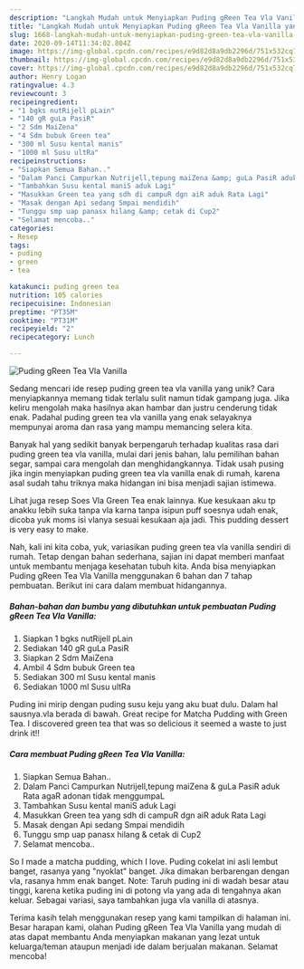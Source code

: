 ```yaml
---
description: "Langkah Mudah untuk Menyiapkan Puding gReen Tea Vla Vanilla yang Menggugah Selera"
title: "Langkah Mudah untuk Menyiapkan Puding gReen Tea Vla Vanilla yang Menggugah Selera"
slug: 1668-langkah-mudah-untuk-menyiapkan-puding-green-tea-vla-vanilla-yang-menggugah-selera
date: 2020-09-14T11:34:02.804Z
image: https://img-global.cpcdn.com/recipes/e9d82d8a9db2296d/751x532cq70/puding-green-tea-vla-vanilla-foto-resep-utama.jpg
thumbnail: https://img-global.cpcdn.com/recipes/e9d82d8a9db2296d/751x532cq70/puding-green-tea-vla-vanilla-foto-resep-utama.jpg
cover: https://img-global.cpcdn.com/recipes/e9d82d8a9db2296d/751x532cq70/puding-green-tea-vla-vanilla-foto-resep-utama.jpg
author: Henry Logan
ratingvalue: 4.3
reviewcount: 3
recipeingredient:
- "1 bgks nutRijell pLain"
- "140 gR guLa PasiR"
- "2 Sdm MaiZena"
- "4 Sdm bubuk Green tea"
- "300 ml Susu kental manis"
- "1000 ml Susu ultRa"
recipeinstructions:
- "Siapkan Semua Bahan.."
- "Dalam Panci Campurkan Nutrijell,tepung maiZena &amp; guLa PasiR aduk Rata agaR adonan tidak menggumpaL"
- "Tambahkan Susu kental maniS aduk Lagi"
- "Masukkan Green tea yang sdh di campuR dgn aiR aduk Rata Lagi"
- "Masak dengan Api sedang Smpai mendidih"
- "Tunggu smp uap panasx hilang &amp; cetak di Cup2"
- "Selamat mencoba.."
categories:
- Resep
tags:
- puding
- green
- tea

katakunci: puding green tea 
nutrition: 105 calories
recipecuisine: Indonesian
preptime: "PT35M"
cooktime: "PT31M"
recipeyield: "2"
recipecategory: Lunch

---
```



![Puding gReen Tea Vla Vanilla](https://img-global.cpcdn.com/recipes/e9d82d8a9db2296d/751x532cq70/puding-green-tea-vla-vanilla-foto-resep-utama.jpg)

Sedang mencari ide resep puding green tea vla vanilla yang unik? Cara menyiapkannya memang tidak terlalu sulit namun tidak gampang juga. Jika keliru mengolah maka hasilnya akan hambar dan justru cenderung tidak enak. Padahal puding green tea vla vanilla yang enak selayaknya mempunyai aroma dan rasa yang mampu memancing selera kita.

Banyak hal yang sedikit banyak berpengaruh terhadap kualitas rasa dari puding green tea vla vanilla, mulai dari jenis bahan, lalu pemilihan bahan segar, sampai cara mengolah dan menghidangkannya. Tidak usah pusing jika ingin menyiapkan puding green tea vla vanilla enak di rumah, karena asal sudah tahu triknya maka hidangan ini bisa menjadi sajian istimewa.

Lihat juga resep Soes Vla Green Tea enak lainnya. Kue kesukaan aku tp anakku lebih suka tanpa vla karna tanpa isipun puff soesnya udah enak, dicoba yuk moms isi vlanya sesuai kesukaan aja jadi. This pudding dessert is very easy to make.


Nah, kali ini kita coba, yuk, variasikan puding green tea vla vanilla sendiri di rumah. Tetap dengan bahan sederhana, sajian ini dapat memberi manfaat untuk membantu menjaga kesehatan tubuh kita. Anda bisa menyiapkan Puding gReen Tea Vla Vanilla menggunakan 6 bahan dan 7 tahap pembuatan. Berikut ini cara dalam membuat hidangannya.

<!--inarticleads1-->

##### Bahan-bahan dan bumbu yang dibutuhkan untuk pembuatan Puding gReen Tea Vla Vanilla:

1. Siapkan 1 bgks nutRijell pLain
1. Sediakan 140 gR guLa PasiR
1. Siapkan 2 Sdm MaiZena
1. Ambil 4 Sdm bubuk Green tea
1. Sediakan 300 ml Susu kental manis
1. Sediakan 1000 ml Susu ultRa


Puding ini mirip dengan puding susu keju yang aku buat dulu. Dalam hal sausnya.vla berada di bawah. Great recipe for Matcha Pudding with Green Tea. I discovered green tea that was so delicious it seemed a waste to just drink it!! 

<!--inarticleads2-->

##### Cara membuat Puding gReen Tea Vla Vanilla:

1. Siapkan Semua Bahan..
1. Dalam Panci Campurkan Nutrijell,tepung maiZena &amp; guLa PasiR aduk Rata agaR adonan tidak menggumpaL
1. Tambahkan Susu kental maniS aduk Lagi
1. Masukkan Green tea yang sdh di campuR dgn aiR aduk Rata Lagi
1. Masak dengan Api sedang Smpai mendidih
1. Tunggu smp uap panasx hilang &amp; cetak di Cup2
1. Selamat mencoba..


So I made a matcha pudding, which I love. Puding cokelat ini asli lembut banget, rasanya yang &#34;nyoklat&#34; banget. Jika dimakan berbarengan dengan vla, rasanya hmm enak banget. Note: Taruh puding ini di wadah besar atau tinggi, karena ketika puding ini di potong vla yang ada di tengahnya akan keluar. Sebagai variasi, saya tambahkan juga vla vanilla di atasnya. 

Terima kasih telah menggunakan resep yang kami tampilkan di halaman ini. Besar harapan kami, olahan Puding gReen Tea Vla Vanilla yang mudah di atas dapat membantu Anda menyiapkan makanan yang lezat untuk keluarga/teman ataupun menjadi ide dalam berjualan makanan. Selamat mencoba!
